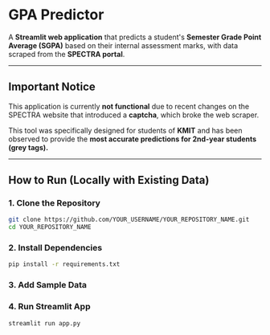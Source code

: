 # GPA Predictor

A **Streamlit web application** that predicts a student's **Semester Grade Point Average (SGPA)** based on their internal assessment marks, with data scraped from the **SPECTRA portal**.

---

## Important Notice
This application is currently **not functional** due to recent changes on the SPECTRA website that introduced a **captcha**, which broke the web scraper.  

This tool was specifically designed for students of **KMIT** and has been observed to provide the **most accurate predictions for 2nd-year students (grey tags).**

---

## How to Run (Locally with Existing Data)

### 1. Clone the Repository
```bash
git clone https://github.com/YOUR_USERNAME/YOUR_REPOSITORY_NAME.git
cd YOUR_REPOSITORY_NAME
```

### 2. Install Dependencies
```bash
pip install -r requirements.txt
```

### 3. Add Sample Data

### 4. Run Streamlit App
```bash
streamlit run app.py
```
